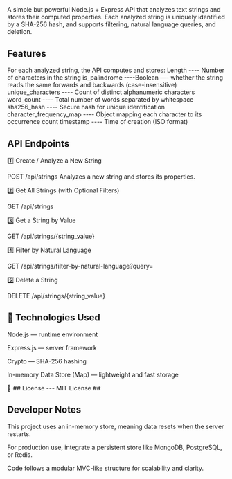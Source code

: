 
##
A simple but powerful Node.js + Express API that analyzes text strings and stores their computed properties.
Each analyzed string is uniquely identified by a SHA-256 hash, and supports filtering, natural language queries, and deletion.


## Features ##

For each analyzed string, the API computes and stores:
Length ----	Number of characters in the string
is_palindrome ----Boolean —- whether the string reads the same forwards and backwards (case-insensitive)
unique_characters ---- Count of distinct alphanumeric characters
word_count	---- Total number of words separated by whitespace
sha256_hash	---- Secure hash for unique identification
character_frequency_map	---- Object mapping each character to its occurrence count
timestamp	---- Time of creation (ISO format)


## API Endpoints ##

1️⃣ Create / Analyze a New String

POST /api/strings
Analyzes a new string and stores its properties.

2️⃣ Get All Strings (with Optional Filters)

GET /api/strings

3️⃣ Get a String by Value

GET /api/strings/{string_value}


4️⃣ Filter by Natural Language

GET /api/strings/filter-by-natural-language?query=<sentence>

5️⃣ Delete a String

DELETE /api/strings/{string_value}



## 🧰 Technologies Used

Node.js — runtime environment

Express.js — server framework

Crypto — SHA-256 hashing

In-memory Data Store (Map) — lightweight and fast storage


📜 ## License --- MIT License ##


## Developer Notes

This project uses an in-memory store, meaning data resets when the server restarts.

For production use, integrate a persistent store like MongoDB, PostgreSQL, or Redis.

Code follows a modular MVC-like structure for scalability and clarity.
